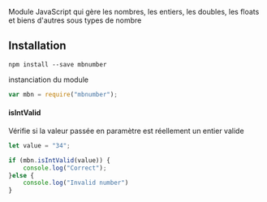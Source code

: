 Module JavaScript qui gère les nombres, les entiers, les doubles, les floats et biens d'autres sous types de nombre

## Installation

`npm install --save mbnumber`

instanciation du module

```js
var mbn = require("mbnumber");

```

#### isIntValid
Vérifie si la valeur passée en paramètre est réellement un entier valide
```js
let value = "34";

if (mbn.isIntValid(value)) {
    console.log("Correct");
}else {
    console.log("Invalid number")
}
```